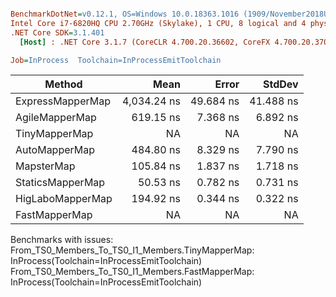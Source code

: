``` ini

BenchmarkDotNet=v0.12.1, OS=Windows 10.0.18363.1016 (1909/November2018Update/19H2)
Intel Core i7-6820HQ CPU 2.70GHz (Skylake), 1 CPU, 8 logical and 4 physical cores
.NET Core SDK=3.1.401
  [Host] : .NET Core 3.1.7 (CoreCLR 4.700.20.36602, CoreFX 4.700.20.37001), X64 RyuJIT

Job=InProcess  Toolchain=InProcessEmitToolchain  

```
|           Method |        Mean |     Error |    StdDev |
|----------------- |------------:|----------:|----------:|
| ExpressMapperMap | 4,034.24 ns | 49.684 ns | 41.488 ns |
|   AgileMapperMap |   619.15 ns |  7.368 ns |  6.892 ns |
|    TinyMapperMap |          NA |        NA |        NA |
|    AutoMapperMap |   484.80 ns |  8.329 ns |  7.790 ns |
|       MapsterMap |   105.84 ns |  1.837 ns |  1.718 ns |
|     StaticsMapperMap |    50.53 ns |  0.782 ns |  0.731 ns |
| HigLaboMapperMap |   194.92 ns |  0.344 ns |  0.322 ns |
|    FastMapperMap |          NA |        NA |        NA |

Benchmarks with issues:
  From_TS0_Members_To_TS0_I1_Members.TinyMapperMap: InProcess(Toolchain=InProcessEmitToolchain)
  From_TS0_Members_To_TS0_I1_Members.FastMapperMap: InProcess(Toolchain=InProcessEmitToolchain)
